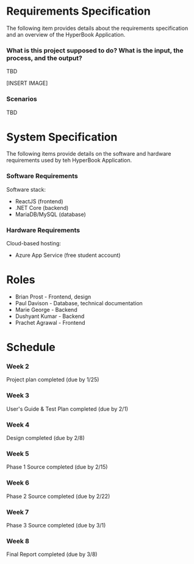 
# Requirements Specification

The following item provides details about the requirements specification and an overview of the HyperBook Application.

### What is this project supposed to do? What is the input, the process, and the output?

TBD

[INSERT IMAGE]


### Scenarios

TBD


# System Specification

The following items provide details on the software and hardware requirements used by teh HyperBook Application.

### Software Requirements

Software stack:

- ReactJS (frontend)
- .NET Core (backend)
- MariaDB/MySQL (database)

### Hardware Requirements

Cloud-based hosting:

- Azure App Service (free student account)


# Roles

- Brian Prost - Frontend, design
- Paul Davison - Database, technical documentation
- Marie George - Backend
- Dushyant Kumar - Backend
- Prachet Agrawal - Frontend


# Schedule

### Week 2

Project plan completed (due by 1/25)

### Week 3

User's Guide & Test Plan completed (due by 2/1)

### Week 4

Design completed (due by 2/8)

### Week 5

Phase 1 Source completed (due by 2/15)

### Week 6

Phase 2 Source completed (due by 2/22)

### Week 7

Phase 3 Source completed (due by 3/1)

### Week 8

Final Report completed (due by 3/8)

